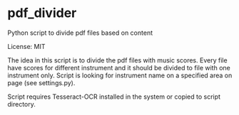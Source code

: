 # pdf_divider
Python script to divide pdf files based on content

License: MIT

The idea in this script is to divide the pdf files with music scores. Every file have scores for different instrument and it should be divided to file with one instrument only. 
Script is looking for instrument name on a specified area on page (see settings.py). 

Script requires Tesseract-OCR installed in the system or copied to script directory. 

